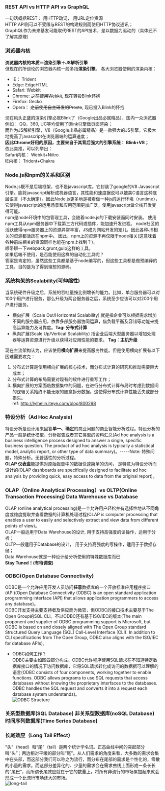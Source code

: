 ### REST API vs HTTP API vs GraphQL
一句话概括REST： 用HTTP动词， 用URL定位资源  
HTTP API则可以不受限与REST的构建规则而使用HTTP协议通讯；  
GraphQL作为未来基友可能取代REST的API技术，是以数据为驱动的（具体还不了解其原理）  

### 浏览器内核
**浏览器内核的本质＝渲染引擎＋JS解析引擎**  
但现在的所谈论的浏览器内核一般多指**渲染引擎**。
各大浏览器使用的渲染内核：
* IE： Trident
* Edge: EdgeHTML
* Safari: Webkit
* Chrome: ~~之前使用Webkit~~, 现在转投Blink怀抱
* Firefox: Gecko
* Opera： ~~之前使用自主研发的Presto~~, 现已投入Blink的怀抱

现在风头正盛的渲染引擎必属Blink了（Google出品必属精品），国内一众浏览器例如： QQ，360, UC等均使用了Blink引擎做页面渲染；    
而作为JS解析引擎，V8（Google出品必属精品）是一款强大的JS引擎，它极大地提高了javascript在浏览器端的运算速度；  
**因此Chrome好用的原因，主要来自于其背后强大的引擎系统： Blink+V8；**  
依此类推，可以列举出：  
Safari内核： Webkit+Niitro  
IE内核； Trident+Chakra  

### Node.js和npm的关系和区别
Node.js既不是后端框架，也不是javascript库。它封装了google的V8 Javascript引擎。能将javascript解析成机器语言，其性能和速度据说可以媲美C语言这种底层语言（不太确定）。因此Node.js更多地是被看做一种js的运行环境（runtime）， 它使得javascript的运用场景和应用范围更加广泛，使用javascript做全栈开发变得可能。   
npm是node环境中的包管理工具，会随着node.js的下载安装而同时安装。 使用npm工具从npm服务器中下载第三方代码或插件，能加速开发进程。 node社区的活跃使得npm服务器上的资源异常丰富，JS成为网站开发的宠儿，因此各种JS相关的资源都活跃在npm中。 因此，npm上的资源不再仅限于node相关(这意味着各种前端相关的资源同样也能在npm上找到？）。  
顺带聊一下webpack,grunt,gulp这样的工具。  
如果后端不使用，是否能使用这样的自动化工具呢？   
答案是肯定的，虽然这些工具都是基于node编写的，但这些工具都是做预编译的工具，目的是为了得到理想的源码。 

### 系统构架的Scalability(可伸缩性)
当系统硬件升级之后，系统的吞吐量按比例增长的能力。比如，单台服务器可以对100个用户进行服务，那么升级为两台服务器之后，系统至少应该可以对200个用户进行服务。
* 横向扩展（Scale Out/Horizontal Scalability)
就是指企业可以根据需求增加不同的服务器应用，依靠多部服务器协同运算，借负载平衡及容错等功能来提高运算能力及可靠度。**Tag: 分布式计算**
* 纵向扩展(Scale Up/Vertical Scalability)
指企业后端大型服务器以增加处理器等运算资源进行升级以获得对应用性能的要求。 **Tag：主机升级**

现在主流架构认为，应该使用**横向扩展**来提高服务性能。但是使用横向扩展有以下困难需要攻克：
1. 分布式计算是使用横向扩展的核心技术，而分布式计算的研究和推动需要巨大成本；
2. 分布式计算的布局需要对现有的软件进行重写工作；
3. 横向扩展的方案面临数据集中的问题，在进行分布式计算布局时考虑到数据间的逻辑关系始终不能无限的随意拆分数据，这使得分布式计算性能丢失或部分损失。  
ref: http://lylhelin.iteye.com/blog/800298

### 特设分析（Ad Hoc Analysis)  
特设分析是设计用来回答**单一、确定**的商业问题的商业智能分析过程。特设分析的产品一般是统计模型、分析报告或者其它类型的资料汇总(Ad hoc analysis is a business intelligence process designed to answer a single, specific business question. The product of ad hoc analysis is typically a statistical model, analytic report, or other type of data summary)。-----Note: 特殊问题，特殊分析。无普适性的分析过程。  
**OLAP 仪表盘**能提供对原始报告中的数据快速简单的访问， 是特意为特设分析而设计的(OLAP dashboards are specifically designed to facilitate ad hoc analysis by providing quick, easy access to data from the original report)。  

### OLAP（Online Analytical Processing）vs OLTP(Online Transaction Processing) Data Warehouse vs Database
OLAP (online analytical processing)是一个允许用户轻松并有选择性地从不同角度或维度提取并查看数据的计算机处理过程(OLAP is computer processing that enables a user to easily and selectively extract and view data from different points of view)。  
OLAP一般适用于Data Warehouse的设计, 用于支持高强度的读操作，适用于分析；  
OLTP一般适用于Database的设计， 用于支持高强度的写操作，适用于于数据存储；  
Data Warehouse就是一种设计给分析使用的特殊数据库而已  
**Stay Tuned！(有待调查)**

### ODBC(Open Database Connectivity)
ODBC是一个允许应用开发人员访问**任意**数据库的一个开放标准应用程序接口(API)(Open Database Connectivity (ODBC) is an open standard application programming interface (API) that allows application programmers to access any database)。  
ODBC开发支持主要支持者及供应商为微软，但ODBC的接口技术主要基于The Open Group的SQL CLI。不过ODBC还有基于ISO/IEC的版本(The main proponent and supplier of ODBC programming support is Microsoft, but ODBC is based on and closely aligned with The Open Group standard Structured Query Language (SQL) Call-Level Interface (CLI). In addition to CLI specifications from The Open Group, ODBC also aligns with the ISO/IEC for database APIs)。  

* ODBC如何工作？  
ODBC主要由如图四部分构成。ODBC允许程序使用SQL请求在不知道特定数据库接口的情况下访问数据库，它将SQL请求转化成访问的数据据可以理解的语言(ODBC consists of four components, working together to enable functions. ODBC allows programs to use SQL requests that access databases without knowing the proprietary interfaces to the databases. ODBC handles the SQL request and converts it into a request each database system understands)。  
![ODBC Structure](http://cdn.ttgtmedia.com/rms/onlineImages/oracle-odbc.jpg)

### 关系型数据库(SQL Database) 非关系型数据库(noSQL Database) 时间序列数据库(Time Series Database)

### 长尾效应（Long Tail Effect）
“头”（head）和“尾”（tail）是两个统计学名词。正态曲线中间的突起部分叫“头”；两边相对平缓的部分叫“尾”。从人们需求的角度来看，大多数的需求会集中在头部，而这部分我们可以称之为流行，而分布在尾部的需求是个性化的，零散的小量的需求。而这部分差异化的、少量的需求会在需求曲线上面形成一条长长的“尾巴”，而所谓长尾效应就在于它的数量上，将所有非流行的市场累加起来就会形成一个比流行市场还大的市场。  
![long-tail](http://www.thelongtail.com/conceptual.jpg)
